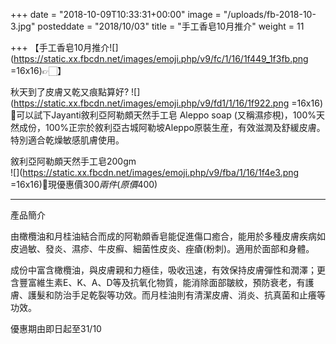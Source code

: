 +++
date = "2018-10-09T10:33:31+00:00"
image = "/uploads/fb-2018-10-3.jpg"
posteddate = "2018/10/03"
title = "手工香皂10月推介"
weight = 11

+++
【手工香皂10月推介![](https://static.xx.fbcdn.net/images/emoji.php/v9/fc/1/16/1f449_1f3fb.png =16x16)👉🏻】

 秋天到了皮膚又乾又痕點算好? ![](https://static.xx.fbcdn.net/images/emoji.php/v9/fd1/1/16/1f922.png =16x16)🤢可以試下Jayanti敘利亞阿勒頗天然手工皂 Aleppo soap (又稱濕疹梘)，100%天然成份，100%正宗於敘利亞古城阿勒坡Aleppo原裝生産，有效滋潤及舒緩皮膚。特別適合乾燥敏感肌膚使用。

 敘利亞阿勒頗天然手工皂200gm   
 ![](https://static.xx.fbcdn.net/images/emoji.php/v9/fba/1/16/1f4e3.png =16x16)📣現優惠價$300兩件 (原價$400)

 ---------------------------------------------------------------  
 產品簡介

 由橄欖油和月桂油結合而成的阿勒頗香皂能促進傷口癒合，能用於多種皮膚疾病如皮過敏、發炎、濕疹、牛皮癬、細菌性皮炎、痤瘡(粉刺)。適用於面部和身體。

 成份中富含橄欖油，與皮膚親和力極佳，吸收迅速，有效保持皮膚彈性和潤澤；更含豐富維生素E、K、A、D等及抗氧化物質，能消除面部皺紋，預防衰老，有護膚、護髮和防治手足乾裂等功效。而月桂油則有清潔皮膚、消炎、抗真菌和止癢等功效。

 優惠期由即日起至31/10